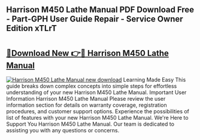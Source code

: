 ## Harrison M450 Lathe Manual PDF Download Free - Part-GPH User Guide Repair - Service Owner Edition xTLrT

# <h2><a href="http://bc71637.oget.top/?id=Harrison+M450+Lathe+Manual">🔗Download New 👉🔴 Harrison M450 Lathe Manual</a></h2>

[![Harrison M450 Lathe Manual new download](https://i.imgur.com/5g1atiW.png)](http://bc71637.oget.top/?id=Harrison+M450+Lathe+Manual)
Learning Made Easy This guide breaks down complex concepts into simple steps for effortless understanding of your new Harrison M450 Lathe Manual. Important User Information Harrison M450 Lathe Manual Please review the user information section for details on warranty coverage, registration procedures, and customer support options. Experience the possibilities of list of features with your new Harrison M450 Lathe Manual. We're Here to Support You Harrison M450 Lathe Manual. Our team is dedicated to assisting you with any questions or concerns.
